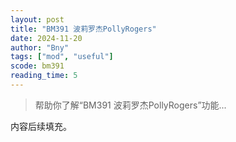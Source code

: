 ```yaml
---
layout: post
title: "BM391 波莉罗杰PollyRogers"
date: 2024-11-20
author: "Bny"
tags: ["mod", "useful"]
scode: bm391
reading_time: 5
---
```


> 帮助你了解“BM391 波莉罗杰PollyRogers”功能...

内容后续填充。
